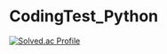 # CodingTest_Python




[![Solved.ac Profile](http://mazassumnida.wtf/api/v2/generate_badge?boj=xxubin04)](https://solved.ac/xxubin04)<br/>



